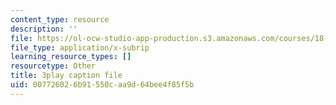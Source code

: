 ```yaml
---
content_type: resource
description: ''
file: https://ol-ocw-studio-app-production.s3.amazonaws.com/courses/18-03sc-differential-equations-fall-2011/007726026b91550caa9d64bee4f85f5b_jzzpxqVohhI.vtt
file_type: application/x-subrip
learning_resource_types: []
resourcetype: Other
title: 3play caption file
uid: 00772602-6b91-550c-aa9d-64bee4f85f5b
---
```

